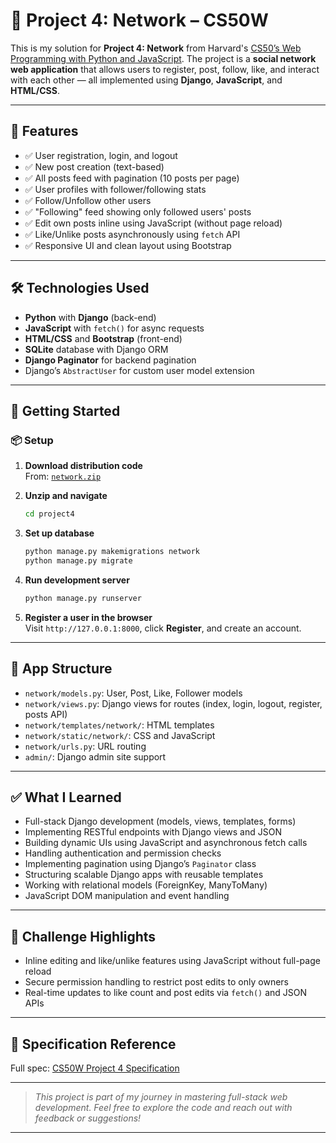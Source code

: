 # 🧠 Project 4: Network – CS50W

This is my solution for **Project 4: Network** from Harvard's [CS50’s Web Programming with Python and JavaScript](https://cs50.harvard.edu/web/). The project is a **social network web application** that allows users to register, post, follow, like, and interact with each other — all implemented using **Django**, **JavaScript**, and **HTML/CSS**.

---

## 🚀 Features

- ✅ User registration, login, and logout
- ✅ New post creation (text-based)
- ✅ All posts feed with pagination (10 posts per page)
- ✅ User profiles with follower/following stats
- ✅ Follow/Unfollow other users
- ✅ "Following" feed showing only followed users' posts
- ✅ Edit own posts inline using JavaScript (without page reload)
- ✅ Like/Unlike posts asynchronously using `fetch` API
- ✅ Responsive UI and clean layout using Bootstrap

---

## 🛠️ Technologies Used

- **Python** with **Django** (back-end)
- **JavaScript** with `fetch()` for async requests
- **HTML/CSS** and **Bootstrap** (front-end)
- **SQLite** database with Django ORM
- **Django Paginator** for backend pagination
- Django’s `AbstractUser` for custom user model extension

---

## 🧩 Getting Started

### 📦 Setup

1. **Download distribution code**  
   From: [`network.zip`](https://cdn.cs50.net/web/2020/spring/projects/4/network.zip)

2. **Unzip and navigate**  
   ```bash
   cd project4
   ```

3. **Set up database**  
   ```bash
   python manage.py makemigrations network
   python manage.py migrate
   ```

4. **Run development server**  
   ```bash
   python manage.py runserver
   ```

5. **Register a user in the browser**  
   Visit `http://127.0.0.1:8000`, click **Register**, and create an account.

---

## 📁 App Structure

- `network/models.py`: User, Post, Like, Follower models
- `network/views.py`: Django views for routes (index, login, logout, register, posts API)
- `network/templates/network/`: HTML templates
- `network/static/network/`: CSS and JavaScript
- `network/urls.py`: URL routing
- `admin/`: Django admin site support

---

## ✅ What I Learned

- Full-stack Django development (models, views, templates, forms)
- Implementing RESTful endpoints with Django views and JSON
- Building dynamic UIs using JavaScript and asynchronous fetch calls
- Handling authentication and permission checks
- Implementing pagination using Django’s `Paginator` class
- Structuring scalable Django apps with reusable templates
- Working with relational models (ForeignKey, ManyToMany)
- JavaScript DOM manipulation and event handling

---

## 🧠 Challenge Highlights

- Inline editing and like/unlike features using JavaScript without full-page reload
- Secure permission handling to restrict post edits to only owners
- Real-time updates to like count and post edits via `fetch()` and JSON APIs

---

## 📌 Specification Reference

Full spec: [CS50W Project 4 Specification](https://cs50.harvard.edu/web/2020/projects/4/network/)

---

> _This project is part of my journey in mastering full-stack web development. Feel free to explore the code and reach out with feedback or suggestions!_

---